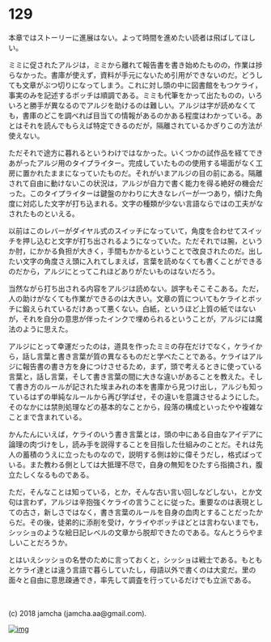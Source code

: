 # 129

本章ではストーリーに進展はない。よって時間を進めたい読者は飛ばしてほしい。  

ミミに促されたアルジは，ミミから離れて報告書を書き始めたものの，作業は捗らなかった。書庫が使えず，資料が手元にないため引用ができないのだ。どうしても文章がぶつ切りになってしまう。これに対し頭の中に図書館をもつケライ，事実のみを記述するボッチは順調である。ミミも代筆をかって出たものの，いろいろと勝手が異なるのでアルジを助けるのは難しい。アルジは字が読めなくても，書庫のどこを調べれば目当ての情報があるのかある程度はわかっている。あとはそれを読んでもらえば特定できるのだが，隔離されているかぎりこの方法が使えない。  

ただそれで途方に暮れるというわけではなかった。いくつかの試作品を経てできあがったアルジ用のタイプライター。完成していたものの使用する場面がなく工房に置かれたままになっていたものだ。それがいまアルジの目の前にある。隔離されて自由に動けないこの状況は，アルジが自力で書く能力を得る絶好の機会だった。このタイプライターは鍵盤のかわりに大きなレバーが一つあり，傾けた角度に対応した文字が打ち込まれる。文字の種類が少ない言語ならではの工夫がなされたものといえる。  

以前はこのレバーがダイヤル式のスイッチになっていて，角度を合わせてスイッチを押し込むと文字が打ち出されるようになっていた。ただそれでは腕，というか肘，にかかる負担が大きく，手間もかかるということで改良されたのだ。出したい文字の角度さえ頭に入れてしまえば，言葉を読めなくても書くことができるのだから，アルジにとってこれほどありがたいものはないだろう。  

当然ながら打ち出される内容をアルジは読めない。誤字もそこそこある。ただ，人の助けがなくても作業ができるのは大きい。文章の質についてもケライとボッチに鍛えられているだけあって悪くない。白紙，というほど上質の紙ではないが，それを自分の意思が伴ったインクで埋められるということが，アルジには魔法のように思えた。  

アルジにとって幸運だったのは，道具を作ったミミの存在だけでなく，ケライから，話し言葉と書き言葉が質の異なるものだと学べたことである。ケライはアルジに報告書の書き方を身につけさせるため，まず，頭で考えるときに使っている言葉と，話し言葉，そして書き言葉の間に大きな違いがあることを教えた。そして書き方のルールが記された埃まみれの本を書庫から見つけ出し，アルジも知っているはずの単純なルールから再び学ばせ，その違いを意識させるようにした。そのなかには禁則処理などの基本的なことから，段落の構成といったやや複雑なことまで含まれている。  

かんたんにいえば，ケライのいう書き言葉とは，頭の中にある自由なアイデアに論理の肉づけをし，読み手を説得することを目指した仕組みのことだ。それは先人の蓄積のうえに立ったものなので，説明する側は妙に偉そうだし，格式ばっている。また教わる側としては大抵理不尽で，自身の無知をひたすら指摘され，腹立たしくなるものである。  

ただ，そんなことは知っている，とか，そんな古い言い回しなどしない，とか文句は言わず，アルジは辛抱強くケライの言うことに従った。重要なのは表現としての古さ，新しさではなく，書き言葉のルールを自身の血肉とすることだったからだ。その後，徒弟的に添削を受け，ケライやボッチほどとは言わないまでも，シッショのような絵日記レベルの文章から脱却できたのである。なんとうらやましいことだろうか。  

とはいえシッショの名誉のために言っておくと，シッショは戦士である。もともとケライ達とは違う言語で暮らしていたし，母語以外で書くのは大変だ。里の面々と自由に意思疎通でき，率先して調査を行っているだけでも立派である。  

<br>  
<br>  
(c) 2018 jamcha (jamcha.aa@gmail.com).  

[![img](http://i.creativecommons.org/l/by-nc-sa/4.0/88x31.png)](http://creativecommons.org/licenses/by-nc-sa/4.0/deed)